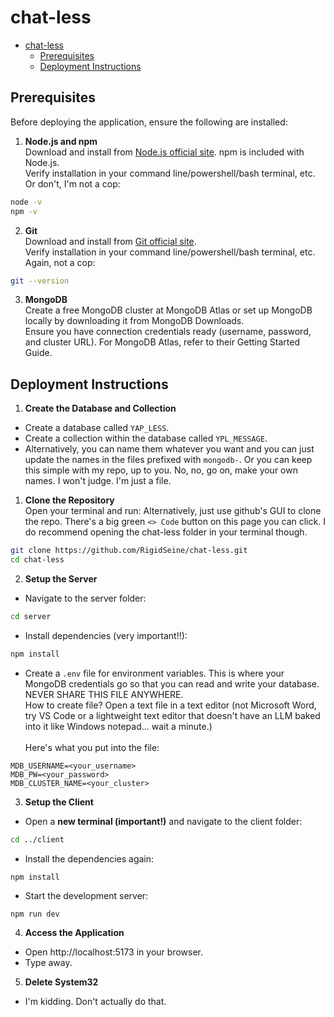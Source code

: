 # chat-less

- [chat-less](#chat-less)
  - [Prerequisites](#prerequisites)
  - [Deployment Instructions](#deployment-instructions)

## Prerequisites
Before deploying the application, ensure the following are installed:

1. **Node.js and npm**\
Download and install from [Node.js official site](https://nodejs.org/en/download/package-manager). npm is included with Node.js.\
Verify installation in your command line/powershell/bash terminal, etc. Or don't, I'm not a cop:

```bash
node -v
npm -v
```

2. **Git**\
Download and install from [Git official site](https://git-scm.com/downloads).\
Verify installation in your command line/powershell/bash terminal, etc. Again, not a cop:
```bash
git --version
```

3. **MongoDB**\
Create a free MongoDB cluster at MongoDB Atlas or set up MongoDB locally by downloading it from MongoDB Downloads.\
Ensure you have connection credentials ready (username, password, and cluster URL). For MongoDB Atlas, refer to their Getting Started Guide.

## Deployment Instructions

1. **Create the Database and Collection**
  - Create a database called `YAP_LESS`.
  - Create a collection within the database called `YPL_MESSAGE`.
  - Alternatively, you can name them whatever you want and you can just update the names in the files prefixed with `mongodb-`. Or you can keep this simple with my repo, up to you. No, no, go on, make your own names. I won't judge. I'm just a file.

1. **Clone the Repository**\
Open your terminal and run:
Alternatively, just use github's GUI to clone the repo. There's a big green `<> Code` button on this page you can click.
I do recommend opening the chat-less folder in your terminal though.
```bash
git clone https://github.com/RigidSeine/chat-less.git
cd chat-less
```

2. **Setup the Server**

  - Navigate to the server folder:

  ```bash
  cd server
  ```

  - Install dependencies (very important!!):

```bash
npm install
```
  - Create a `.env` file for environment variables. This is where your MongoDB credentials go so that you can read and write your database.\
  NEVER SHARE THIS FILE ANYWHERE.\
  How to create file? Open a text file in a text editor (not Microsoft Word, try VS Code or a lightweight text editor that doesn't have an LLM baked into it like Windows notepad... wait a minute.)\
  \
  Here's what you put into the file:
```
MDB_USERNAME=<your_username>
MDB_PW=<your_password>
MDB_CLUSTER_NAME=<your_cluster>
```

3. **Setup the Client**
  - Open a **new terminal (important!)** and navigate to the client folder:
  ```bash
  cd ../client
  ```

  - Install the dependencies again:
  ```bash
  npm install
  ```

  - Start the development server:
  ```
  npm run dev
  ```

4. **Access the Application**
  - Open http://localhost:5173 in your browser.
  - Type away.

5. **Delete System32**
  - I'm kidding. Don't actually do that.
